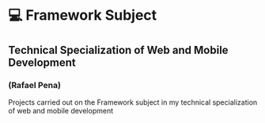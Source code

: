 # 💻 Framework Subject
## Technical Specialization of Web and Mobile Development
### (Rafael Pena)

Projects carried out on the Framework subject in my technical specialization of web and mobile development
